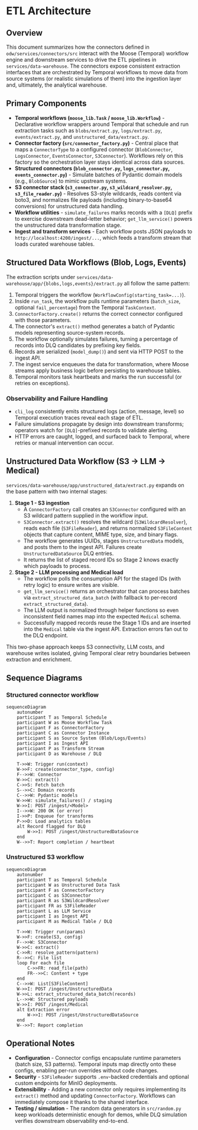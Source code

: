 # ETL Architecture

## Overview
This document summarizes how the connectors defined in `odw/services/connectors/src` interact with the Moose (Temporal) workflow engine and downstream services to drive the ETL pipelines in `services/data-warehouse`. The connectors expose consistent extraction interfaces that are orchestrated by Temporal workflows to move data from source systems (or realistic simulations of them) into the ingestion layer and, ultimately, the analytical warehouse.

## Primary Components
- **Temporal workflows (`moose_lib.Task` / `moose_lib.Workflow`)** - Declarative workflow wrappers around Temporal that schedule and run extraction tasks such as `blobs/extract.py`, `logs/extract.py`, `events/extract.py`, and `unstructured_data/extract.py`.
- **Connector factory (`src/connector_factory.py`)** - Central place that maps a `ConnectorType` to a configured connector (`BlobConnector`, `LogsConnector`, `EventsConnector`, `S3Connector`). Workflows rely on this factory so the orchestration layer stays identical across data sources.
- **Structured connectors (`blob_connector.py`, `logs_connector.py`, `events_connector.py`)** - Simulate batches of Pydantic domain models (e.g., `BlobSource`) to mimic upstream systems.
- **S3 connector stack (`s3_connector.py`, `s3_wildcard_resolver.py`, `s3_file_reader.py`)** - Resolves S3-style wildcards, reads content via boto3, and normalizes file payloads (including binary-to-base64 conversions) for unstructured data handling.
- **Workflow utilities** - `simulate_failures` marks records with a `[DLQ]` prefix to exercise downstream dead-letter behavior; `get_llm_service()` powers the unstructured data transformation stage.
- **Ingest and transform services** - Each workflow posts JSON payloads to `http://localhost:4200/ingest/...`, which feeds a transform stream that loads curated warehouse tables.

## Structured Data Workflows (Blob, Logs, Events)
The extraction scripts under `services/data-warehouse/app/{blobs,logs,events}/extract.py` all follow the same pattern:
1. Temporal triggers the workflow (`WorkflowConfig(starting_task=...)`).
2. Inside `run_task`, the workflow pulls runtime parameters (`batch_size`, optional `fail_percentage`) from the Temporal `TaskContext`.
3. `ConnectorFactory.create()` returns the correct connector configured with those parameters.
4. The connector's `extract()` method generates a batch of Pydantic models representing source-system records.
5. The workflow optionally simulates failures, turning a percentage of records into DLQ candidates by prefixing key fields.
6. Records are serialized (`model_dump()`) and sent via HTTP POST to the ingest API.
7. The ingest service enqueues the data for transformation, where Moose streams apply business logic before persisting to warehouse tables.
8. Temporal monitors task heartbeats and marks the run successful (or retries on exceptions).

### Observability and Failure Handling
- `cli_log` consistently emits structured logs (action, message, level) so Temporal execution traces reveal each stage of ETL.
- Failure simulations propagate by design into downstream transforms; operators watch for `[DLQ]`-prefixed records to validate alerting.
- HTTP errors are caught, logged, and surfaced back to Temporal, where retries or manual intervention can occur.

## Unstructured Data Workflow (S3 -> LLM -> Medical)
`services/data-warehouse/app/unstructured_data/extract.py` expands on the base pattern with two internal stages:
1. **Stage 1 - S3 ingestion**
   - A `ConnectorFactory` call creates an `S3Connector` configured with an S3 wildcard pattern supplied in the workflow input.
   - `S3Connector.extract()` resolves the wildcard (`S3WildcardResolver`), reads each file (`S3FileReader`), and returns normalized `S3FileContent` objects that capture content, MIME type, size, and binary flags.
   - The workflow generates UUIDs, stages `UnstructuredData` models, and posts them to the ingest API. Failures create `UnstructuredDataSource` DLQ entries.
   - It returns the list of staged record IDs so Stage 2 knows exactly which payloads to process.
2. **Stage 2 - LLM processing and Medical load**
   - The workflow polls the consumption API for the staged IDs (with retry logic) to ensure writes are visible.
   - `get_llm_service()` returns an orchestrator that can process batches via `extract_structured_data_batch` (with fallback to per-record `extract_structured_data`).
   - The LLM output is normalized through helper functions so even inconsistent field names map into the expected `Medical` schema.
   - Successfully mapped records reuse the Stage 1 IDs and are inserted into the `Medical` table via the ingest API. Extraction errors fan out to the DLQ endpoint.

This two-phase approach keeps S3 connectivity, LLM costs, and warehouse writes isolated, giving Temporal clear retry boundaries between extraction and enrichment.

## Sequence Diagrams
### Structured connector workflow
```mermaid
sequenceDiagram
    autonumber
    participant T as Temporal Schedule
    participant W as Moose Workflow Task
    participant F as ConnectorFactory
    participant C as Connector Instance
    participant S as Source System (Blob/Logs/Events)
    participant I as Ingest API
    participant P as Transform Stream
    participant D as Warehouse / DLQ

    T->>W: Trigger run(context)
    W->>F: create(connector_type, config)
    F-->>W: Connector
    W->>C: extract()
    C->>S: Fetch batch
    S-->>C: Domain records
    C-->>W: Pydantic models
    W->>W: simulate_failures() / staging
    W->>I: POST /ingest/<Model>
    I-->>W: 200 OK (or error)
    I->>P: Enqueue for transforms
    P->>D: Load analytics tables
    alt Record flagged for DLQ
        W->>I: POST /ingest/UnstructuredDataSource
    end
    W-->>T: Report completion / heartbeat
```

### Unstructured S3 workflow
```mermaid
sequenceDiagram
    autonumber
    participant T as Temporal Schedule
    participant W as Unstructured Data Task
    participant F as ConnectorFactory
    participant C as S3Connector
    participant R as S3WildcardResolver
    participant FR as S3FileReader
    participant L as LLM Service
    participant I as Ingest API
    participant M as Medical Table / DLQ

    T->>W: Trigger run(params)
    W->>F: create(S3, config)
    F-->>W: S3Connector
    W->>C: extract()
    C->>R: resolve_pattern(pattern)
    R-->>C: File list
    loop For each file
        C->>FR: read_file(path)
        FR-->>C: Content + type
    end
    C-->>W: List[S3FileContent]
    W->>I: POST /ingest/UnstructuredData
    W->>L: extract_structured_data_batch(records)
    L-->>W: Structured payloads
    W->>I: POST /ingest/Medical
    alt Extraction error
        W->>I: POST /ingest/UnstructuredDataSource
    end
    W-->>T: Report completion
```

## Operational Notes
- **Configuration** - Connector configs encapsulate runtime parameters (batch size, S3 patterns). Temporal inputs map directly onto these configs, enabling per-run overrides without code changes.
- **Security** - `S3FileReader` supports `.env`-backed credentials and optional custom endpoints for MinIO deployments.
- **Extensibility** - Adding a new connector only requires implementing its `extract()` method and updating `ConnectorFactory`. Workflows can immediately compose it thanks to the shared interface.
- **Testing / simulation** - The random data generators in `src/random.py` keep workloads deterministic enough for demos, while DLQ simulation verifies downstream observability end-to-end.
